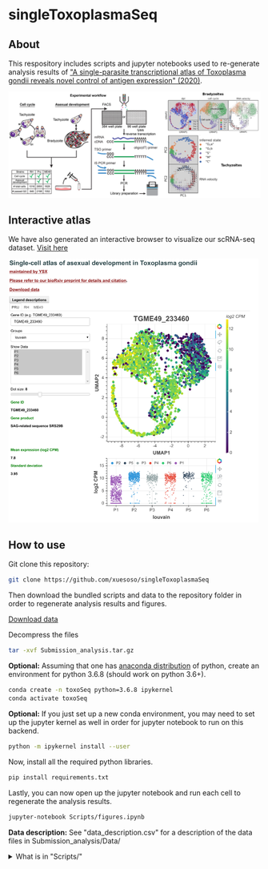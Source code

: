 # singleToxoplasmaSeq

About
---------------------
This respository includes scripts and jupyter notebooks used to re-generate analysis results of ["A single-parasite transcriptional atlas of Toxoplasma gondii reveals novel control of antigen expression" (2020)](https://www.biorxiv.org/content/10.1101/656165v1?rss=1).

<img src="./images/fig1.png" title="scToxoSeq" width="800"/>

Interactive atlas
-----------------
We have also generated an interactive browser to visualize our scRNA-seq dataset. [Visit here](http://st-atlas.org)

<img src="./images/st_atlas_example.png" title="Screenshot" width="500"/>

How to use
----------
Git clone this repository:
```bash
git clone https://github.com/xuesoso/singleToxoplasmaSeq
```

Then download the bundled scripts and data to the repository folder in order to regenerate analysis results and figures.
<p>
<a href="https://drive.google.com/uc?export=download&id=1-lMhILWM8xLrLRul0YFO3_4Tvij5xVeV" download>Download data</a>
</p>

Decompress the files
```bash
tar -xvf Submission_analysis.tar.gz
```


**Optional:**
Assuming that one has [anaconda distribution](https://www.anaconda.com/distribution/) of python, create an environment for python 3.6.8 (should work on python 3.6+).
```bash
conda create -n toxoSeq python=3.6.8 ipykernel
conda activate toxoSeq
```

**Optional:**
If you just set up a new conda environment, you may need to set up the jupyter kernel as well in order for jupyter notebook to run on this backend.
```bash
python -m ipykernel install --user
```

Now, install all the required python libraries.
```bash
pip install requirements.txt
```

Lastly, you can now open up the jupyter notebook and run each cell to regenerate the analysis results.
```bash
jupyter-notebook Scripts/figures.ipynb
```

**Data description:** See "data_description.csv" for a description of the data files in Submission_analysis/Data/


<details><summary> What is in "Scripts/" </summary>
<p>

```
--Scripts ----> figures.ipynb : Jupyter notebook to regenerate figures and analysis results.
    |
    |-------> _loadlib ---> utils/ : A list of utility plotting and analysis functions required. Imported library call name is "sat"
    |           |
    |           |-------> rh07.py : Library and variable definitions for RH (rh07; 384-well) dataset analysis.
    |           |
    |           |-------> me49_011.py : Library and variable definitions for ME49 (me49_011) dataset analysis.
    |           |
    |           |-------> pru0506.py : Library and variable definitions for Pru (pru0506) dataset analysis.
    |           |
    |------> _preprocess -> rh07.py : Preprocessing parameter and plots for RH (rh07; 384-well) dataset analysis.
    |           |
    |           |-------> rh019.py : Preprocessing parameter and plots for RH (rh019; 96-well) dataset analysis.
    |           |
    |           |-------> me49_011.py : Preprocessing parameter and plots for ME49 (me49_011) dataset analysis.
    |           |
    |           |-------> pru0506.py : Preprocessing parameter and plots for Pru (pru0506) dataset analysis.
    |           |
    |           |-------> readme.txt : A textfile with descriptions for each of the dataset.
    |
    |------> analysis_scripts -> cluster_dependence.py : Script to analyze and identify genes with poor co-variation to the underlying embedding.
                    |
                    |----------> align_pru_me49.py : Script to integrate and align ME49 (me49_011) and Pru (pru0506) datasets using Scanorama (Hie, B., Bryson, B. & Berger, B. Nat Biotechnol (2019))
                    |
                    |----------> Bradley_GRAs.csv : A comma-separated list of identified GRA genes.
```


</p>
</details>

